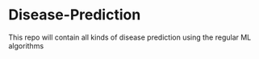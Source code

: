 # Disease-Prediction
This repo will contain all kinds of disease prediction using the regular ML algorithms

